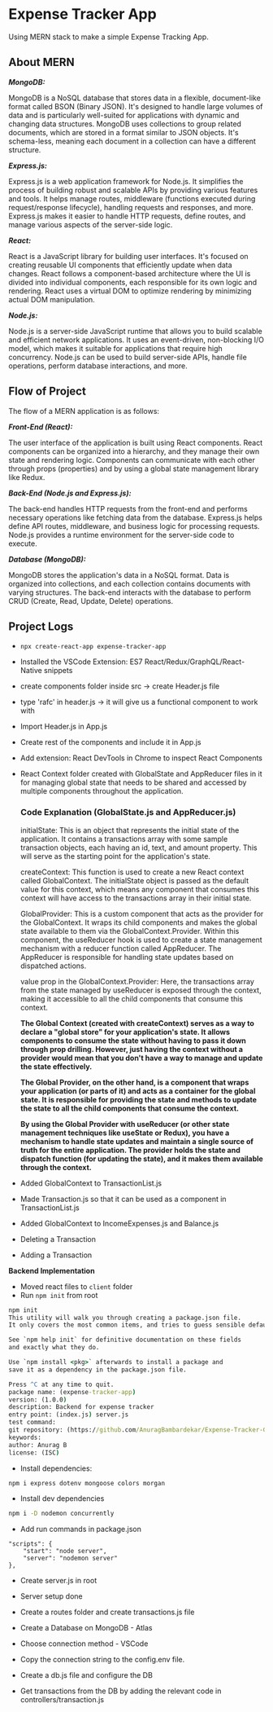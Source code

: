 # Expense Tracker App

Using MERN stack to make a simple Expense Tracking App.

## About MERN

***MongoDB:***

MongoDB is a NoSQL database that stores data in a flexible, document-like format called BSON (Binary JSON). It's designed to handle large volumes of data and is particularly well-suited for applications with dynamic and changing data structures.
MongoDB uses collections to group related documents, which are stored in a format similar to JSON objects.
It's schema-less, meaning each document in a collection can have a different structure.

***Express.js:***

Express.js is a web application framework for Node.js. It simplifies the process of building robust and scalable APIs by providing various features and tools.
It helps manage routes, middleware (functions executed during request/response lifecycle), handling requests and responses, and more.
Express.js makes it easier to handle HTTP requests, define routes, and manage various aspects of the server-side logic.

***React:***

React is a JavaScript library for building user interfaces. It's focused on creating reusable UI components that efficiently update when data changes.
React follows a component-based architecture where the UI is divided into individual components, each responsible for its own logic and rendering.
React uses a virtual DOM to optimize rendering by minimizing actual DOM manipulation.

***Node.js:***

Node.js is a server-side JavaScript runtime that allows you to build scalable and efficient network applications.
It uses an event-driven, non-blocking I/O model, which makes it suitable for applications that require high concurrency.
Node.js can be used to build server-side APIs, handle file operations, perform database interactions, and more.

## Flow of Project

The flow of a MERN application is as follows:

***Front-End (React):***

The user interface of the application is built using React components.
React components can be organized into a hierarchy, and they manage their own state and rendering logic.
Components can communicate with each other through props (properties) and by using a global state management library like Redux.

***Back-End (Node.js and Express.js):***

The back-end handles HTTP requests from the front-end and performs necessary operations like fetching data from the database.
Express.js helps define API routes, middleware, and business logic for processing requests.
Node.js provides a runtime environment for the server-side code to execute.

***Database (MongoDB):***

MongoDB stores the application's data in a NoSQL format.
Data is organized into collections, and each collection contains documents with varying structures.
The back-end interacts with the database to perform CRUD (Create, Read, Update, Delete) operations.

## Project Logs
- ```npx create-react-app expense-tracker-app```
- Installed the VSCode Extension: ES7 React/Redux/GraphQL/React-Native snippets
- create components folder inside src -> create Header.js file
- type 'rafc' in header.js -> it will give us a functional component to work with
- Import Header.js in App.js
- Create rest of the components and include it in App.js
- Add extension: React DevTools in Chrome to inspect React Components
- React Context folder created with GlobalState and AppReducer files in it for managing global state that needs to be shared and accessed by multiple components throughout the application.

    ### Code Explanation (GlobalState.js and AppReducer.js)
    initialState: This is an object that represents the initial state of the application. It contains a transactions array with some sample transaction objects, each having an id, text, and amount property. This will serve as the starting point for the application's state.

    createContext: This function is used to create a new React context called GlobalContext. The initialState object is passed as the default value for this context, which means any component that consumes this context will have access to the transactions array in their initial state.

    GlobalProvider: This is a custom component that acts as the provider for the GlobalContext. It wraps its child components and makes the global state available to them via the GlobalContext.Provider. Within this component, the useReducer hook is used to create a state management mechanism with a reducer function called AppReducer. The AppReducer is responsible for handling state updates based on dispatched actions.

    value prop in the GlobalContext.Provider: Here, the transactions array from the state managed by useReducer is exposed through the context, making it accessible to all the child components that consume this context.

    **The Global Context (created with createContext) serves as a way to declare a "global store" for your application's state. It allows components to consume the state without having to pass it down through prop drilling. However, just having the context without a provider would mean that you don't have a way to manage and update the state effectively.**

    **The Global Provider, on the other hand, is a component that wraps your application (or parts of it) and acts as a container for the global state. It is responsible for providing the state and methods to update the state to all the child components that consume the context.**

    **By using the Global Provider with useReducer (or other state management techniques like useState or Redux), you have a mechanism to handle state updates and maintain a single source of truth for the entire application. The provider holds the state and dispatch function (for updating the state), and it makes them available through the context.**

- Added GlobalContext to TransactionList.js
- Made Transaction.js so that it can be used as a component in TransactionList.js
- Added GlobalContext to IncomeExpenses.js and Balance.js
- Deleting a Transaction
- Adding a Transaction

**Backend Implementation**
- Moved react files to ```client``` folder
- Run ```npm init``` from root

```cmd
npm init
This utility will walk you through creating a package.json file.
It only covers the most common items, and tries to guess sensible defaults.

See `npm help init` for definitive documentation on these fields
and exactly what they do.

Use `npm install <pkg>` afterwards to install a package and
save it as a dependency in the package.json file.

Press ^C at any time to quit.
package name: (expense-tracker-app)
version: (1.0.0)                                                                                                                                             
description: Backend for expense tracker                                                                                                                     
entry point: (index.js) server.js                                                                                                                            
test command:                                                                                                                                                
git repository: (https://github.com/AnuragBambardekar/Expense-Tracker-GUI.git)                                                                               
keywords:                                                                                                                                                    
author: Anurag B                                                                                                                                             
license: (ISC)          
```

- Install dependencies: 
```cmd 
npm i express dotenv mongoose colors morgan
```

- Install dev dependencies
```cmd
npm i -D nodemon concurrently
```

- Add run commands in package.json
```
"scripts": {
    "start": "node server",
    "server": "nodemon server"
},
```

- Create server.js in root
- Server setup done
- Create a routes folder and create transactions.js file

- Create a Database on MongoDB - Atlas
- Choose connection method - VSCode
- Copy the connection string to the config.env file.
- Create a db.js file and configure the DB
- Get transactions from the DB by adding the relevant code in controllers/transaction.js

